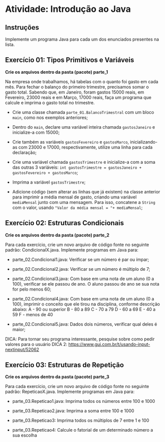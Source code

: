 # Atividade: Introdução ao Java

## Instruções

Implemente um programa Java para cada um dos enunciados presentes na lista.

## Exercício 01: Tipos Primitivos e Variáveis

**Crie os arquivos dentro da pasta (pacote) parte_1**

Na empresa onde trabalhamos, há tabelas com o quanto foi gasto em cada mês.
Para fechar o balanço do primeiro trimestre, precisamos somar o gasto total.
Sabendo que, em Janeiro, foram gastos 15000 reais, em Fevereiro, 23000 reais e em Março, 17000 reais, faça um programa que calcule e imprima o gasto total no trimestre.

* Crie uma classe chamada `parte_01.BalancoTrimestral` com um bloco `main`, como nos exemplos anteriores;

* Dentro do `main`, declare uma variável inteira chamada `gastosJaneiro` e inicialize-a com 15000;

* Crie também as variáveis `gastosFevereiro` e `gastosMarco`, inicializando-as com 23000 e 17000, respectivamente, utilize uma linha para cada declaração;

* Crie uma variável chamada `gastosTrimestre` e inicialize-a com a soma das outras 3 variáveis: `int gastosTrimestre = gastosJaneiro + gastosFevereiro + gastosMarco`;

* Imprima a variável `gastosTrimestre`;

* Adicione código (sem alterar as linhas que já existem) na classe anterior para imprimir a média mensal de gasto, criando uma variável `mediaMensal` junto com uma mensagem.
  Para isso, concatene a `String` com o valor, usando `"Valor da média mensal = "+ mediaMensal`;


## Exercício 02: Estruturas Condicionais

**Crie os arquivos dentro da pasta (pacote) parte_2**

Para cada exercício, crie um novo arquivo de código fonte  no seguinte padrão: CondicionalX.java.
Implemente programas em Java para:

* parte_02.Condicional1.java: Verificar se um número é par ou ímpar;

* parte_02.Condicional2.java: Verificar se um número é múltiplo de 7;

* parte_02.Condicional3.java: Com base em uma nota de um aluno (0 a 100), verificar se ele passou de ano. O aluno passou de ano se sua nota for pelo menos 60;

* parte_02.Condicional4.java: Com base em uma nota de um aluno (0 a 100), imprimir o conceito que ele tirou na disciplina, conforme descrição abaixo:
  A - 90 ou superior
  B - 80 a 89
  C - 70 a 79
  D - 60 a 69
  E - 40 a 59
  F - menos de 40

* parte_02.Condicional5.java: Dados dois números, verificar qual deles é maior;

DICA: Para tornar seu programa interessante, pesquise sobre como pedir valores para o usuário
DICA 2: https://www.guj.com.br/t/usando-input-nextinput/52062


## Exercício 03: Estruturas de Repetição

**Crie os arquivos dentro da pasta (pacote) parte_3**

Para cada exercício, crie um novo arquivo de código fonte  no seguinte padrão: RepeticaoX.java.
Implemente programas em Java para:

* parte_03.Repeticao1.java: Imprima todos os números entre 100 e 1000

* parte_03.Repeticao2.java: Imprima a soma entre 100 e 1000

* parte_03.Repeticao3: Imprima todos os múltiplos de 7 entre 1 e 100

* parte_03.Repeticao4: Calcule o fatorial de um determinado número a sua escolha
